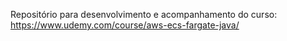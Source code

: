 Repositório para desenvolvimento e acompanhamento do curso: https://www.udemy.com/course/aws-ecs-fargate-java/
